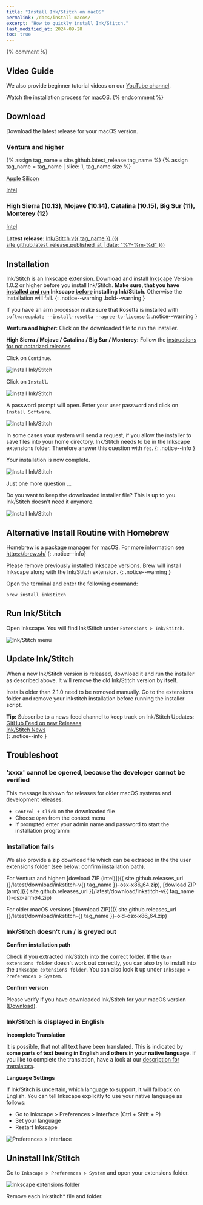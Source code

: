 ```yaml
---
title: "Install Ink/Stitch on macOS"
permalink: /docs/install-macos/
excerpt: "How to quickly install Ink/Stitch."
last_modified_at: 2024-09-28
toc: true
---
```

{% comment %}
## Video Guide

We also provide beginner tutorial videos on our <i class="fab fa-youtube"></i> [YouTube channel](https://www.youtube.com/c/InkStitch).

Watch the installation process for <i class="fab fa-apple"></i> [macOS](https://www.youtube.com/watch?v=gmOVLNh9cu8&list=PLvlbfDmZyXG1ORmeqHdp4aP7J71e7icJP&index=3).
{% endcomment %}

## Download

Download the latest release for your macOS version.

### Ventura and higher

{% assign tag_name = site.github.latest_release.tag_name %}
{% assign tag_name = tag_name | slice: 1, tag_name.size %}

<p><a href="{{ site.github.releases_url }}/latest/download/inkstitch-v{{ tag_name }}-osx-arm64.pkg" class="btn btn--info btn--large"><i class="fa fa-download " ></i> Apple Silicon</a></p>

<p><a href="{{ site.github.releases_url }}/latest/download/inkstitch-v{{ tag_name }}-osx-x86_64.pkg" class="btn btn--info btn--large"><i class="fa fa-download " ></i> Intel</a></p>

### High Sierra (10.13), Mojave (10.14), Catalina (10.15), Big Sur (11), Monterey (12)

<p><a href="{{ site.github.releases_url }}/latest/download/inkstitch-{{ tag_name }}-old-osx-x86_64.pkg" class="btn btn--info btn--large"><i class="fa fa-download " ></i> Intel</a></p>

**Latest release:** [Ink/Stitch v{{ tag_name }} ({{ site.github.latest_release.published_at | date: "%Y-%m-%d"  }})](https://github.com/inkstitch/inkstitch/releases/latest)

## Installation

Ink/Stitch is an Inkscape extension. Download and install [Inkscape](https://inkscape.org/release/) Version 1.0.2 or higher before you install Ink/Stitch.
**Make sure, that you have <span style="text-decoration:underline;">installed and run</span> Inkscape <span style="text-decoration:underline;">before</span> installing Ink/Stitch**. Otherwise the installation will fail.
{: .notice--warning .bold--warning }

If you have an arm processor make sure that Rosetta is installed with `softwareupdate --install-rosetta --agree-to-license`
{: .notice--warning }

**Ventura and higher:** Click on the downloaded file to run the installer.

**High Sierra / Mojave / Catalina / Big Sur / Monterey:** Follow the [instructions for not notarized releases](#xxxx-cannot-be-opened-because-the-developer-cannot-be-verified)

Click on `Continue`.

![Install Ink/Stitch](/assets/images/docs/en/macos-install/installer01.png)

Click on `Install`.

![Install Ink/Stitch](/assets/images/docs/en/macos-install/installer02.png)

A password prompt will open. Enter your user password and click on `Install Software`.

![Install Ink/Stitch](/assets/images/docs/en/macos-install/installer03.png)

In some cases your system will send a request, if you allow the installer to save files into your home directory. Ink/Stitch needs to be in the Inkscape extensions folder. Therefore answer this question with `Yes`.
{: .notice--info }

Your installation is now complete.

![Install Ink/Stitch](/assets/images/docs/en/macos-install/installer04.png)

Just one more question ...

Do you want to keep the downloaded installer file? This is up to you. Ink/Stitch doesn't need it anymore.

![Install Ink/Stitch](/assets/images/docs/en/macos-install/installer05.png)

## Alternative Install Routine with Homebrew

Homebrew is a package manager for macOS. For more information see <https://brew.sh/>
{: .notice--info}

Please remove previously installed Inkscape versions. Brew will install Inkscape along with the Ink/Stitch extension.
{: .notice--warning }

Open the terminal and enter the following command:

```
brew install inkstitch
```

## Run Ink/Stitch

Open Inkscape. You will find Ink/Stitch under `Extensions > Ink/Stitch`.

![Ink/Stitch menu](/assets/images/docs/en/macos-install/inkstitch-extensions-menu.png)

## Update Ink/Stitch

When a new Ink/Stitch version is released, download it and run the installer as described above. It will remove the old Ink/Stitch version by itself.

Installs older than 2.1.0 need to be removed manually. Go to the extensions folder and remove your inkstitch installation before running the installer script.

**Tip:** Subscribe to a news feed channel to keep track on Ink/Stitch Updates:<br />
 <i class="fas fa-fw fa-rss-square" aria-hidden="true" style="color: #ffb400;"></i> [GitHub Feed on new Releases](https://github.com/inkstitch/inkstitch/releases.atom)<br>
 <i class="fas fa-fw fa-rss-square" aria-hidden="true" style="color: #ffb400;"></i> [Ink/Stitch News](/feed.xml)<br />
{: .notice--info }

## Troubleshoot

### 'xxxx' cannot be opened, because the developer cannot be verified

This message is shown for releases for older macOS systems and development releases.

* `Control + Click` on the downloaded file
* Choose `Open` from the context menu
* If prompted enter your admin name and password to start the installation programm

### Installation fails

We also provide a zip download file which can be extraced in the the user extensions folder (see below: confirm installation path).

For Ventura and higher: [dowload ZIP (intel)]({{ site.github.releases_url }}/latest/download/inkstitch-v{{ tag_name }}-osx-x86_64.zip), [dowload ZIP (arm)]({{ site.github.releases_url }}/latest/download/inkstitch-v{{ tag_name }}-osx-arm64.zip)

For older macOS versions [download ZIP]({{ site.github.releases_url }}/latest/download/inkstitch-{{ tag_name }}-old-osx-x86_64.zip)

### Ink/Stitch doesn't run / is greyed out

**Confirm installation path**

Check if you extracted Ink/Stitch into the correct folder. If the `User extensions folder` doesn't work out correctly, you can also try to install into the `Inkscape extensions folder`.
You can also look it up under `Inkscape > Preferences > System`.

**Confirm version**

Please verify if you have downloaded Ink/Stitch for your macOS version ([Download](#download)).

### Ink/Stitch is displayed in English

**Incomplete Translation**

It is possible, that not all text have been translated. This is indicated by **some parts of text beeing in English and others in your native language**.
If you like to complete the translation, have a look at our [description for translators](/developers/localize/).

**Language Settings**

If Ink/Stitch is uncertain, which language to support, it will fallback on English.
You can tell Inkscape explicitly to use your native language as follows:
  * Go to Inkscape > Preferences > Interface (Ctrl + Shift + P)
  * Set your language
  * Restart Inkscape

![Preferences > Interface](/assets/images/docs/en/preferences_language.png)

## Uninstall Ink/Stitch

Go to `Inkscape > Preferences > System` and open your extensions folder.

![Inkscape extensions folder](/assets/images/docs/en/extensions-folder-location-macos.jpg)

Remove each inkstitch* file and folder.
